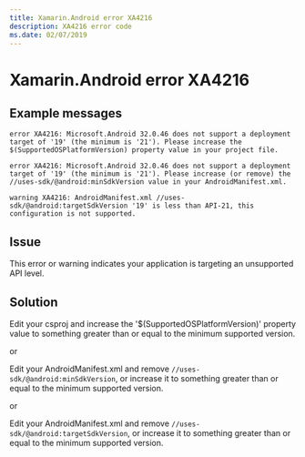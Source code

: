 ```yaml
---
title: Xamarin.Android error XA4216
description: XA4216 error code
ms.date: 02/07/2019
---
```

# Xamarin.Android error XA4216

## Example messages

```
error XA4216: Microsoft.Android 32.0.46 does not support a deployment target of '19' (the minimum is '21'). Please increase the $(SupportedOSPlatformVersion) property value in your project file.
```

```
error XA4216: Microsoft.Android 32.0.46 does not support a deployment target of '19' (the minimum is '21'). Please increase (or remove) the //uses-sdk/@android:minSdkVersion value in your AndroidManifest.xml.
```

```
warning XA4216: AndroidManifest.xml //uses-sdk/@android:targetSdkVersion '19' is less than API-21, this configuration is not supported.
```

## Issue

This error or warning indicates your application is targeting an unsupported API level.

## Solution

Edit your csproj and increase the '$(SupportedOSPlatformVersion)'
property value to something greater than or equal to the minimum supported version.

or

Edit your AndroidManifest.xml and remove `//uses-sdk/@android:minSdkVersion`,
or increase it to something greater than or equal to the minimum supported version.

or

Edit your AndroidManifest.xml and remove `//uses-sdk/@android:targetSdkVersion`,
or increase it to something greater than or equal to the minimum supported version.

